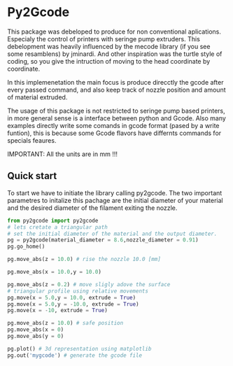 Py2Gcode
========

This package was debeloped to produce for non conventional aplications. Especialy the control of printers with seringe pump extruders. This debelopment was heavily influenced by the mecode library (if you see some resamblens) by jminardi. And other inspiration was the turtle style of coding, so you give the intruction of moving to the head coordinate by coordinate. 

In this implemenetation the main focus is produce direcctly the gcode after every passed command, and also keep track of nozzle position and amount of material extruded.

The usage of this package is not restricted to seringe pump based printers, in more general sense is a interface between python and Gcode. Also many examples directly write some comands in gcode format (pased by a write funtion), this is because some Gcode flavors have differnts commands for specials feaures. 

IMPORTANT: All the units are in mm !!!

Quick start
-----------
To start we have to initiate the library calling py2gcode. The two important parametres to initalize this pachage are the initial diameter of your material and the desired diameter of the filament exiting the nozzle. 

```python 
from py2gcode import py2gcode
# lets cretate a triangular path
# set the initial diameter of the material and the output diameter.
pg = py2gcode(material_diameter = 8.6,nozzle_diameter = 0.91) 
pg.go_home()

pg.move_abs(z = 10.0) # rise the nozzle 10.0 [mm]

pg.move_abs(x = 10.0,y = 10.0)

pg.move_abs(z = 0.2) # move sligly adove the surface
# triangular profile using relative movements
pg.move(x = 5.0,y = 10.0, extrude = True)
pg.move(x = 5.0,y = -10.0, extrude = True)
pg.move(x = -10, extrude = True)

pg.move_abs(z = 10.0) # safe position
pg.move_abs(x = 0)
pg.move_abs(y = 0)

pg.plot() # 3d representation using matplotlib
pg.out('mygcode') # generate the gcode file

```




